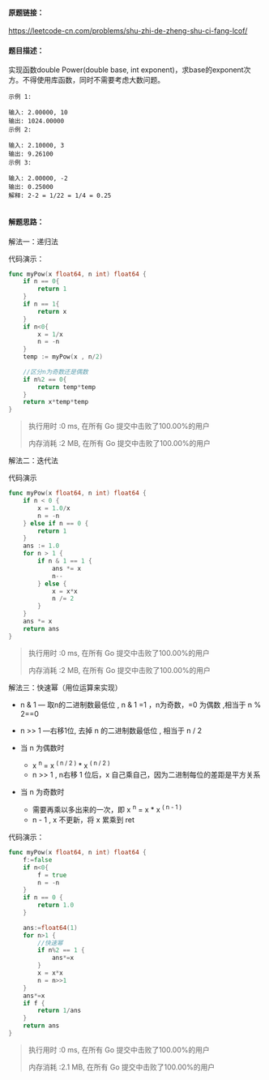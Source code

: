#### 原题链接：

https://leetcode-cn.com/problems/shu-zhi-de-zheng-shu-ci-fang-lcof/



#### 题目描述：

实现函数double Power(double base, int exponent)，求base的exponent次方。不得使用库函数，同时不需要考虑大数问题。 

```
示例 1:

输入: 2.00000, 10
输出: 1024.00000
示例 2:

输入: 2.10000, 3
输出: 9.26100
示例 3:

输入: 2.00000, -2
输出: 0.25000
解释: 2-2 = 1/22 = 1/4 = 0.25


```



#### 解题思路：

解法一：递归法

代码演示：

```go
func myPow(x float64, n int) float64 {
    if n == 0{
        return 1
    }
    if n == 1{
        return x
    }
    if n<0{
        x = 1/x
        n = -n
    }
    temp := myPow(x , n/2)
    
    //区分n为奇数还是偶数
    if n%2 == 0{
        return temp*temp
    }
    return x*temp*temp
}
```

> 执行用时 :0 ms, 在所有 Go 提交中击败了100.00%的用户
>
> 内存消耗 :2 MB, 在所有 Go 提交中击败了100.00%的用户

解法二：迭代法

代码演示

```go
func myPow(x float64, n int) float64 {
    if n < 0 {
        x = 1.0/x
        n = -n
    } else if n == 0 {
        return 1
    }
    ans := 1.0
    for n > 1 {
        if n & 1 == 1 {
            ans *= x
            n--
        } else {
            x = x*x
            n /= 2
        }
    }
    ans *= x
    return ans
}

```

> 执行用时 :0 ms, 在所有 Go 提交中击败了100.00%的用户
>
> 内存消耗 :2 MB, 在所有 Go 提交中击败了100.00%的用户



解法三：快速幂（用位运算来实现）

- n & 1 — 取n的二进制数最低位 , n & 1 =1 ，n为奇数，=0 为偶数 ,相当于 n % 2==0
- n >> 1 —右移1位, 去掉 n 的二进制数最低位 , 相当于 n / 2

- 当 n 为偶数时
  - x <sup> n </sup> = x <sup>( n / 2 )</sup> * x <sup>( n / 2 )</sup>
  - n >> 1 , n右移 1 位后，x 自己乘自己，因为二进制每位的差距是平方关系
- 当 n 为奇数时
  - 需要再乘以多出来的一次，即 x <sup> n</sup> = x * x <sup>( n - 1 )</sup>
  - n - 1 , x 不更新，将 x 累乘到 ret



代码演示：

```go
func myPow(x float64, n int) float64 {
    f:=false
    if n<0{
        f = true
        n = -n
    }
    if n == 0 {
        return 1.0
    }
    
    ans:=float64(1)
    for n>1 {
        //快速幂
        if n%2 == 1 {
            ans*=x
        }
        x = x*x
        n = n>>1
    }
    ans*=x
    if f {
        return 1/ans
    }
    return ans
}

```

> 执行用时 :0 ms, 在所有 Go 提交中击败了100.00%的用户
>
> 内存消耗 :2.1 MB, 在所有 Go 提交中击败了100.00%的用户